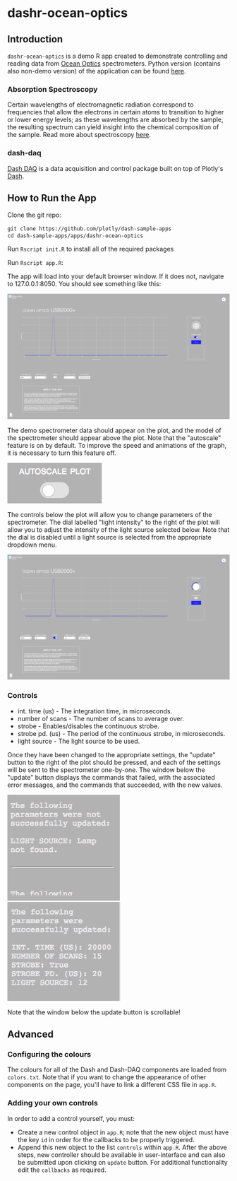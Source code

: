 # dashr-ocean-optics
## Introduction
`dashr-ocean-optics` is a demo R app created to demonstrate controlling and reading data from [Ocean Optics](https://oceanoptics.com) spectrometers. Python version (contains also non-demo version) of the application can be found [here](https://github.com/plotly/dash-ocean-optics).

### Absorption Spectroscopy
Certain wavelengths of electromagnetic radiation correspond to frequencies that allow the electrons in certain atoms to transition to higher or lower energy levels; as these wavelengths are absorbed by the sample, the resulting spectrum can yield insight into the chemical composition of the sample. Read more about spectroscopy [here](https://en.wikipedia.org/wiki/Spectroscopy). 

### dash-daq
[Dash DAQ](http://dash-daq.netlify.com/#about) is a data acquisition and control package built on top of Plotly's [Dash](https://plot.ly/products/dash/).

## How to Run the App 

Clone the git repo:

```
git clone https://github.com/plotly/dash-sample-apps
cd dash-sample-apps/apps/dashr-ocean-optics
```
Run `Rscript init.R` to install all of the required packages

Run `Rscript app.R`:

The app will load into your default browser window. If it does not, navigate to 127.0.0.1:8050. You should see something like this: 

![on](screenshots/on.png)

The demo spectrometer data should appear on the plot, and the model of the spectrometer should appear above the plot. Note that the "autoscale" feature is on by default. To improve the speed and animations of the graph, it is necessary to turn this feature off. 

![autoscale](screenshots/autoscale.png)

The controls below the plot will allow you to change parameters of the spectrometer. The dial labelled "light intensity" to the right of the plot will allow you to adjust the intensity of the light source selected below. Note that the dial is disabled until a light source is selected from the appropriate dropdown menu.

![change](screenshots/change.png)

### Controls
* int. time (us) - The integration time, in microseconds.
* number of scans - The number of scans to average over.
* strobe - Enables/disables the continuous strobe.
* strobe pd. (us) - The period of the continuous strobe, in microseconds.
* light source - The light source to be used.


Once they have been changed to the appropriate settings, the "update" button to the right of the plot should be pressed, and each of the settings will be sent to the spectrometer one-by-one. The window below the "update" button displays the commands that failed, with the associated error messages, and the commands that succeeded, with the new values.

![changefail](screenshots/changefail.png)
![changesuccess](screenshots/changesuccess.png)

Note that the window below the update button is scrollable!

## Advanced

### Configuring the colours
The colours for all of the Dash and Dash-DAQ components are loaded from `colors.txt`. Note that if you want to change the appearance of other components on the page, you'll have to link a different CSS file in `app.R`.

### Adding your own controls
In order to add a control yourself, you must:
* Create a new control object in `app.R`; note that the new object must have the key `id` in order for the callbacks to be properly triggered.
* Append this new object to the list `controls` within `app.R`.
After the above steps, new controller should be available in user-interface and can also be submitted upon clicking on `update` button. For additional functionality edit the `callbacks` as required. 
